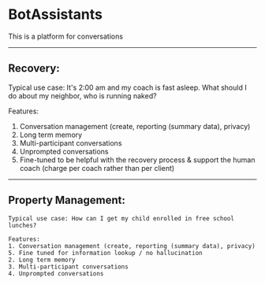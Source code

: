 # BotAssistants

This is a platform for conversations

--------
## Recovery:
  Typical use case: It's 2:00 am and my coach is fast asleep. What should I do about my neighbor, who is running naked?
  
  Features:
  1. Conversation management (create, reporting (summary data), privacy)
  2. Long term memory
  3. Multi-participant conversations
  4. Unprompted conversations
  5. Fine-tuned to be helpful with the recovery process & support the human coach
            (charge per coach rather than per client)
    
-----------
## Property Management:
    Typical use case: How can I get my child enrolled in free school lunches?

    Features:
    1. Conversation management (create, reporting (summary data), privacy)
    5. Fine tuned for information lookup / no hallucination
    2. Long term memory
    3. Multi-participant conversations
    4. Unprompted conversations
    

